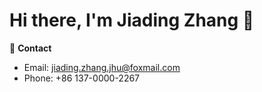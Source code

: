 # Hi there, I'm Jiading Zhang 👋


📧 **Contact**  
- Email: jiading.zhang.jhu@foxmail.com  
- Phone: +86 137-0000-2267  

<!---
JiadingZhangJHU/JiadingZhangJHU is a ✨ special ✨ repository because its `README.md` (this file) appears on your GitHub profile.
You can click the Preview link to take a look at your changes.
--->

